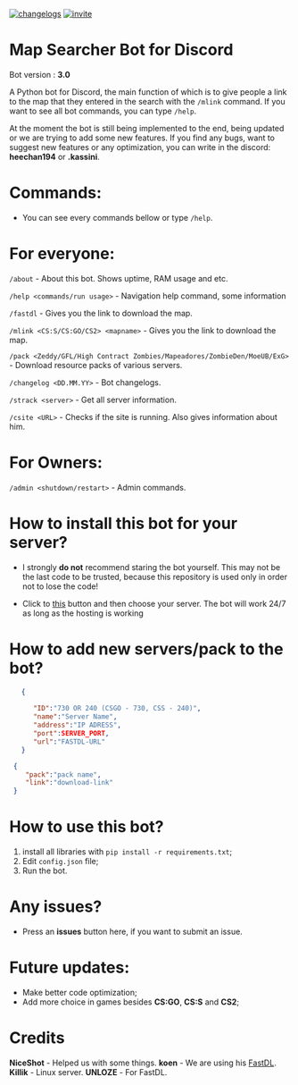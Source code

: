 [![changelogs](https://img.shields.io/badge/changelogs%20-76c22f)](https://github.com/heechan194/Map-Searcher-Bot/blob/main/changelog.txt) [![invite](https://img.shields.io/badge/Add_bot_to-Discord-blue)](https://discord.com/api/oauth2/authorize?client_id=1122605455194193931&permissions=277025396736&scope=applications.commands%20bot) 

# Map Searcher Bot for Discord

Bot version : **3.0**

A Python bot for Discord, the main function of which is to give people a link to the map that they entered in the search with the `/mlink` command. If you want to see all bot commands, you can type `/help`.

At the moment the bot is still being implemented to the end, being updated or we are trying to add some new features. If you find any bugs, want to suggest new features or any optimization, you can write in the discord: **heechan194** or **.kassini**.


# Commands:

- You can see every commands bellow or type `/help`.

# For everyone:

`/about` - About this bot. Shows uptime, RAM usage and etc.

`/help <commands/run usage>` - Navigation help command, some information

`/fastdl` - Gives you the link to download the map.

`/mlink <CS:S/CS:GO/CS2> <mapname>` - Gives you the link to download the map.

`/pack <Zeddy/GFL/High Contract Zombies/Mapeadores/ZombieDen/MoeUB/ExG>` - Download resource packs of various servers.

`/changelog <DD.MM.YY>` - Bot changelogs.

`/strack <server>` - Get all server information.

`/csite <URL>` - Checks if the site is running. Also gives information about him.

# For Owners:

`/admin <shutdown/restart>` - Admin commands.


# How to install this bot for your server?

- I strongly **do not** recommend staring the bot yourself. This may not be the last code to be trusted, because this repository is used only in order not to lose the code!

- Click to [this](https://discord.com/api/oauth2/authorize?client_id=1122605455194193931&permissions=277025396736&scope=applications.commands%20) button and then choose your server. The bot will work 24/7 as long as the hosting is working


# How to add new servers/pack to the bot?
  ```json 
     {
        
        "ID":"730 OR 240 (CSGO - 730, CSS - 240)",
        "name":"Server Name",
        "address":"IP ADRESS",
        "port":SERVER_PORT,
        "url":"FASTDL-URL"
     }
```
   ```json 
    {
       "pack":"pack name",
       "link":"download-link"
    }
```

# How to use this bot?

1. install all libraries with `pip install -r requirements.txt`;
2. Edit `config.json` file;
3. Run the bot.


# Any issues?

- Press an **issues** button here, if you want to submit an issue.


# Future updates:
- Make better code optimization;
- Add more choice in games besides **CS:GO**, **CS:S** and **CS2**;


# Credits
**NiceShot** - Helped us with some things.
**koen** - We are using his [FastDL](https://www.notkoen.xyz/fastdl/).
**Killik** - Linux server.
**UNLOZE** - For FastDL.